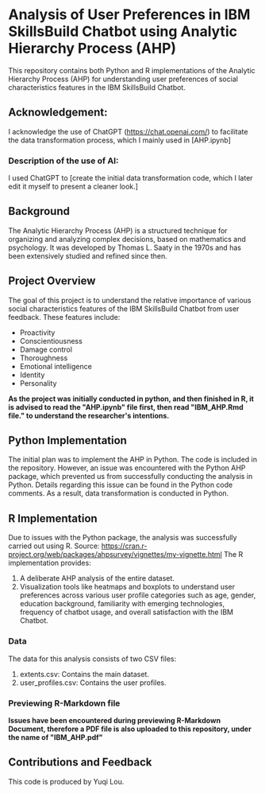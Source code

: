 # Analysis of User Preferences in IBM SkillsBuild Chatbot using Analytic Hierarchy Process (AHP)

This repository contains both Python and R implementations of the Analytic Hierarchy Process (AHP) for understanding user preferences of social characteristics features in the IBM SkillsBuild Chatbot.

## Acknowledgement:  
I acknowledge the use of ChatGPT (https://chat.openai.com/) to facilitate the data transformation process, which I mainly used in [AHP.ipynb]
### Description of the use of AI:
I used ChatGPT to [create the initial data transformation code, which I later edit it myself to present a cleaner look.]

## Background
The Analytic Hierarchy Process (AHP) is a structured technique for organizing and analyzing complex decisions, based on mathematics and psychology. It was developed by Thomas L. Saaty in the 1970s and has been extensively studied and refined since then.

## Project Overview
The goal of this project is to understand the relative importance of various social characteristics features of the IBM SkillsBuild Chatbot from user feedback. These features include:

* Proactivity
* Conscientiousness
* Damage control
* Thoroughness
* Emotional intelligence
* Identity
* Personality

**As the project was initially conducted in python, and then finished in R, it is advised to read the "AHP.ipynb" file first, then read "IBM_AHP.Rmd file." to understand the researcher's intentions.**

## Python Implementation
The initial plan was to implement the AHP in Python. The code is included in the repository. However, an issue was encountered with the Python AHP package, which prevented us from successfully conducting the analysis in Python. Details regarding this issue can be found in the Python code comments. 
As a result, data transformation is conducted in Python. 

## R Implementation
Due to issues with the Python package, the analysis was successfully carried out using R. Source: https://cran.r-project.org/web/packages/ahpsurvey/vignettes/my-vignette.html 
The R implementation provides:
1. A deliberate AHP analysis of the entire dataset.
2. Visualization tools like heatmaps and boxplots to understand user preferences across various user profile categories such as age, gender, education background, familiarity with emerging technologies, frequency of chatbot usage, and overall satisfaction with the IBM Chatbot.

### Data
The data for this analysis consists of two CSV files:
1. extents.csv: Contains the main dataset.
2. user_profiles.csv: Contains the user profiles.

### Previewing R-Markdown file
**Issues have been encountered during previewing R-Markdown Document, therefore a PDF file is also uploaded to this repository, under the name of "IBM_AHP.pdf"**

## Contributions and Feedback
This code is produced by Yuqi Lou. 
